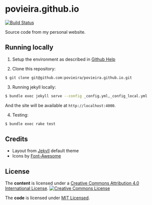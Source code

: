 # povieira.github.io
[![Build Status](https://travis-ci.org/povieira/povieira.github.io.svg?branch=master)](https://travis-ci.org/povieira/povieira.github.io)

Source code from my personal website.

## Running locally

1. Setup the environment as described in [Github Help][github-help]

2. Clone this repository:

  ```bash
  $ git clone git@github.com:povieira/povieira.github.io.git
  ```

3. Running jekyll locally:

  ```bash
  $ bundle exec jekyll serve --config _config.yml,_config_local.yml
  ```
And the site will be available at `http://localhost:4000`.

4. Testing:
```bash
$ bundle exec rake test
```


## Credits
- Layout from [Jekyll][jekyll] default theme
- Icons by [Font-Awesome][fontawesome]

## License
The **content** is licensed under a [Creative Commons Attribution 4.0 International License][cc-license].
[![Creative Commons License][cc-image]][cc-license]

The **code** is licensed under [MIT Licensed][mit-license].

[github-help]: https://help.github.com/articles/using-jekyll-with-pages/#github-help
[jekyll]: http://jekyllrb.com/
[fontawesome]: http://fontawesome.io/
[mit-license]: http://www.opensource.org/licenses/mit-license.php
[cc-license]: href="http://creativecommons.org/licenses/by/4.0/
[cc-image]: https://i.creativecommons.org/l/by/4.0/88x31.png
